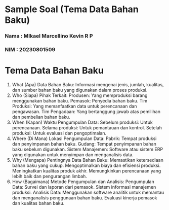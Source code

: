 # Sample Soal (Tema Data Bahan Baku)
### Nama : MIkael Marcellino Kevin R P
### NIM  : 20230801509

# Tema Data Bahan Baku

1. What (Apa)
Data Bahan Baku: Informasi mengenai jenis, jumlah, kualitas, dan sumber bahan baku yang digunakan dalam proses produksi.
2. Who (Siapa)
Pihak Terkait:
Produsen: Yang memproduksi barang menggunakan bahan baku.
Pemasok: Penyedia bahan baku.
Tim Produksi: Yang memanfaatkan data untuk perencanaan dan pengawasan.
Tim Pengadaan: Yang bertanggung jawab atas pemilihan dan pembelian bahan baku.
3. When (Kapan)
Waktu Pengumpulan Data:
Sebelum produksi: Untuk perencanaan.
Selama produksi: Untuk pemantauan dan kontrol.
Setelah produksi: Untuk evaluasi dan pengoptimalan.
4. Where (Di Mana)
Lokasi Pengumpulan Data:
Pabrik: Tempat produksi dan penyimpanan bahan baku.
Gudang: Tempat penyimpanan bahan baku sebelum digunakan.
Sistem Manajemen: Software atau sistem ERP yang digunakan untuk menyimpan dan menganalisis data.
5. Why (Mengapa)
Pentingnya Data Bahan Baku:
Memastikan ketersediaan bahan baku yang cukup.
Mengoptimalkan biaya dan efisiensi produksi.
Meningkatkan kualitas produk akhir.
Memungkinkan perencanaan yang lebih baik dan pengurangan limbah.
6. How (Bagaimana)
Metode Pengumpulan dan Analisis:
Pengumpulan Data:
Survei dan laporan dari pemasok.
Sistem informasi manajemen produksi.
Analisis Data:
Menggunakan software analitik untuk memantau dan menganalisis penggunaan bahan baku.
Evaluasi kinerja pemasok dan kualitas bahan baku.